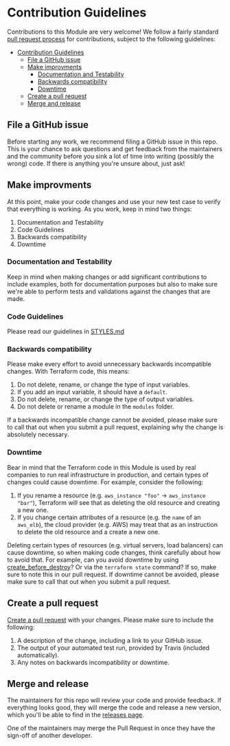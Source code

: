 # Contribution Guidelines<a name='contribution-guidelines' />

Contributions to this Module are very welcome! We follow a fairly standard [pull request process](https://help.github.com/articles/about-pull-requests/) for contributions, subject to the following guidelines:

- [Contribution Guidelines](#contribution-guidelines)
    - [File a GitHub issue](#file-a-github-issue)
    - [Make improvments](#make-improvments)
        - [Documentation and Testability](#documentation-and-testability)
        - [Backwards compatibility](#backwards-compatibility)
        - [Downtime](#downtime)
    - [Create a pull request](#create-a-pull-request)
    - [Merge and release](#merge-and-release)

## File a GitHub issue<a name='file-a-github-issue' />

Before starting any work, we recommend filing a GitHub issue in this repo. This is your chance to ask questions and
get feedback from the maintainers and the community before you sink a lot of time into writing (possibly the wrong)
code. If there is anything you're unsure about, just ask!

## Make improvments<a name='make-improvments' />

At this point, make your code changes and use your new test case to verify that everything is working. As you work, keep in mind two things:

1. Documentation and Testability
2. Code Guidelines
3. Backwards compatibility
4. Downtime

### Documentation and Testability<a name='documentation-and-testability' />

Keep in mind when making changes or add significant contributions to include examples, both for documentation purposes but also to make sure we're able to perform tests and validations against the changes that are made.

### Code Guidelines

Please read our guidelines in [STYLES.md](STYLES.md)

### Backwards compatibility <a name='backwards-compatibility' />

Please make every effort to avoid unnecessary backwards incompatible changes. With Terraform code, this means:

1. Do not delete, rename, or change the type of input variables.
2. If you add an input variable, it should have a `default`.
3. Do not delete, rename, or change the type of output variables.
4. Do not delete or rename a module in the `modules` folder.

If a backwards incompatible change cannot be avoided, please make sure to call that out when you submit a pull request,
explaining why the change is absolutely necessary.

### Downtime <a name='downtime' />

Bear in mind that the Terraform code in this Module is used by real companies to run real infrastructure in
production, and certain types of changes could cause downtime. For example, consider the following:

1. If you rename a resource (e.g. `aws_instance "foo"` -> `aws_instance "bar"`), Terraform will see that as deleting
   the old resource and creating a new one.
2. If you change certain attributes of a resource (e.g. the `name` of an `aws_elb`), the cloud provider (e.g. AWS) may
   treat that as an instruction to delete the old resource and a create a new one.

Deleting certain types of resources (e.g. virtual servers, load balancers) can cause downtime, so when making code
changes, think carefully about how to avoid that. For example, can you avoid downtime by using
[create_before_destroy](https://www.terraform.io/docs/configuration/resources.html#create_before_destroy)? Or via
the `terraform state` command? If so, make sure to note this in our pull request. If  downtime cannot be avoided,
please make sure to call that out when you submit a pull request.

## Create a pull request<a name='create-a-pull-request' />

[Create a pull request](https://help.github.com/articles/creating-a-pull-request/) with your changes. Please make sure
to include the following:

1. A description of the change, including a link to your GitHub issue.
2. The output of your automated test run, provided by Travis (included automatically).
3. Any notes on backwards incompatibility or downtime.

## Merge and release<a name='merge-and-release' />

The maintainers for this repo will review your code and provide feedback. If everything looks good, they will merge the
code and release a new version, which you'll be able to find in the [releases page](../../releases).

One of the maintainers may merge the Pull Request in once they have the sign-off of another developer.
